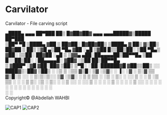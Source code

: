 # Carvilator
Carvilator - File carving script 


 ▄████▄  ▄▄▄      ██▀███  ██▒   █▓██▓██▓   ▄▄▄    ▄▄▄█████▓▒█████  ██▀███  
▒██▀ ▀█ ▒████▄   ▓██ ▒ ██▓██░   █▓██▓██▒  ▒████▄  ▓  ██▒ ▓▒██▒  ██▓██ ▒ ██▒
▒▓█    ▄▒██  ▀█▄ ▓██ ░▄█ ▒▓██  █▒▒██▒██░  ▒██  ▀█▄▒ ▓██░ ▒▒██░  ██▓██ ░▄█ ▒
▒▓▓▄ ▄██░██▄▄▄▄██▒██▀▀█▄   ▒██ █░░██▒██░  ░██▄▄▄▄█░ ▓██▓ ░▒██   ██▒██▀▀█▄  
▒ ▓███▀ ░▓█   ▓██░██▓ ▒██▒  ▒▀█░ ░██░██████▓█   ▓██▒▒██▒ ░░ ████▓▒░██▓ ▒██▒
░ ░▒ ▒  ░▒▒   ▓▒█░ ▒▓ ░▒▓░  ░ ▐░ ░▓ ░ ▒░▓  ▒▒   ▓▒█░▒ ░░  ░ ▒░▒░▒░░ ▒▓ ░▒▓░
  ░  ▒    ▒   ▒▒ ░ ░▒ ░ ▒░  ░ ░░  ▒ ░ ░ ▒  ░▒   ▒▒ ░  ░     ░ ▒ ▒░  ░▒ ░ ▒░
░         ░   ▒    ░░   ░     ░░  ▒ ░ ░ ░   ░   ▒   ░     ░ ░ ░ ▒   ░░   ░ 
░ ░           ░  ░  ░          ░  ░     ░  ░    ░  ░          ░ ░    ░     
░                             ░                                            
                           Copyright© @Abdellah WAHBI               

![CAP1](https://github.com/AbdellahWB/Carvilator/assets/99265207/96fb95d7-7b61-4b5d-968d-f0b1f0ed2b77)
![CAP2](https://github.com/AbdellahWB/Carvilator/assets/99265207/15c764d1-5e32-4e5a-b1d2-3d763ee4b792)
